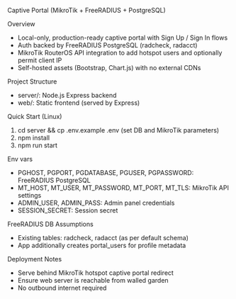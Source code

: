Captive Portal (MikroTik + FreeRADIUS + PostgreSQL)

Overview
- Local-only, production-ready captive portal with Sign Up / Sign In flows
- Auth backed by FreeRADIUS PostgreSQL (radcheck, radacct)
- MikroTik RouterOS API integration to add hotspot users and optionally permit client IP
- Self-hosted assets (Bootstrap, Chart.js) with no external CDNs

Project Structure
- server/: Node.js Express backend
- web/: Static frontend (served by Express)

Quick Start (Linux)
1) cd server && cp .env.example .env (set DB and MikroTik parameters)
2) npm install
3) npm run start

Env vars
- PGHOST, PGPORT, PGDATABASE, PGUSER, PGPASSWORD: FreeRADIUS PostgreSQL
- MT_HOST, MT_USER, MT_PASSWORD, MT_PORT, MT_TLS: MikroTik API settings
- ADMIN_USER, ADMIN_PASS: Admin panel credentials
- SESSION_SECRET: Session secret

FreeRADIUS DB Assumptions
- Existing tables: radcheck, radacct (as per default schema)
- App additionally creates portal_users for profile metadata

Deployment Notes
- Serve behind MikroTik hotspot captive portal redirect
- Ensure web server is reachable from walled garden
- No outbound internet required


